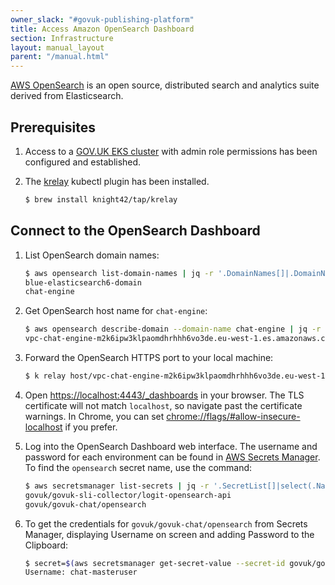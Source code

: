 ```yaml
---
owner_slack: "#govuk-publishing-platform"
title: Access Amazon OpenSearch Dashboard
section: Infrastructure
layout: manual_layout
parent: "/manual.html"
---
```


[AWS OpenSearch] is an open source, distributed search and analytics suite derived from Elasticsearch.

## Prerequisites

1. Access to a [GOV.UK EKS cluster] with admin role permissions has been configured and established.

1. The [krelay] kubectl plugin has been installed.

    ```sh
    $ brew install knight42/tap/krelay
    ```

## Connect to the OpenSearch Dashboard

1. List OpenSearch domain names:
    ```sh
    $ aws opensearch list-domain-names | jq -r '.DomainNames[]|.DomainName'
    blue-elasticsearch6-domain
    chat-engine
    ```

1. Get OpenSearch host name for `chat-engine`:
    ```sh
    $ aws opensearch describe-domain --domain-name chat-engine | jq -r '.DomainStatus.Endpoints.vpc'
    vpc-chat-engine-m2k6ipw3klpaomdhrhhh6vo3de.eu-west-1.es.amazonaws.com
    ```

1. Forward the OpenSearch HTTPS port to your local machine:

    ```sh
    $ k relay host/vpc-chat-engine-m2k6ipw3klpaomdhrhhh6vo3de.eu-west-1.es.amazonaws.com 4443:443
    ```

1. Open <https://localhost:4443/_dashboards> in your browser. The TLS certificate will not match `localhost`, so navigate past the certificate warnings. In Chrome, you can set <chrome://flags/#allow-insecure-localhost> if you prefer.

1. Log into the OpenSearch Dashboard web interface. The username and password for each environment can be found in [AWS Secrets Manager]. To find the `opensearch` secret name, use the command:
    ```sh
    $ aws secretsmanager list-secrets | jq -r '.SecretList[]|select(.Name|contains("opensearch"))|.Name'
    govuk/govuk-sli-collector/logit-opensearch-api
    govuk/govuk-chat/opensearch
    ```

1. To get the credentials for `govuk/govuk-chat/opensearch` from Secrets Manager, displaying Username on screen and adding Password to the Clipboard:
    ```sh
    $ secret=$(aws secretsmanager get-secret-value --secret-id govuk/govuk-chat/opensearch | jq -r '.SecretString| tostring'); echo "Username: $(echo $secret | jq -r '.username')"; echo $secret | jq -r '.password' | pbcopy
    Username: chat-masteruser
    ```


[AWS OpenSearch]: https://aws.amazon.com/opensearch-service/
[AWS Secrets Manager]: https://aws.amazon.com/secrets-manager/
[GOV.UK EKS cluster]: https://docs.publishing.service.gov.uk/kubernetes/get-started/access-eks-cluster/
[krelay]: https://github.com/knight42/krelay#installation
